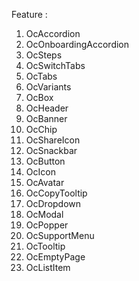 Feature :
1. OcAccordion
2. OcOnboardingAccordion
3. OcSteps
4. OcSwitchTabs
5. OcTabs
5. OcVariants
6. OcBox
7. OcHeader
8. OcBanner
9. OcChip
10. OcShareIcon
11. OcSnackbar
12. OcButton
13. OcIcon
14. OcAvatar
15. OcCopyTooltip
16. OcDropdown
17. OcModal
18. OcPopper
19. OcSupportMenu
20. OcTooltip
21. OcEmptyPage
22. OcListItem

